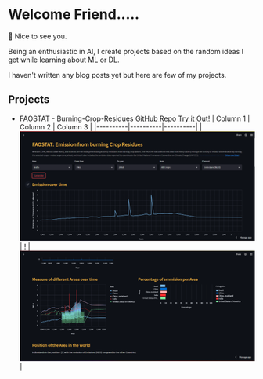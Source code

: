 # Welcome Friend.....

🤝 Nice to see you.

Being an enthusiastic in AI, I create projects based on the random ideas I get while learning about ML or DL.

I haven't written any blog posts yet but here are few of my projects.

## Projects

- FAOSTAT - Burning-Crop-Residues [GitHub Repo](https://github.com/Karthikputchala/FAOSTAT-Burning-Crop-Residues) [Try it Out!](https://karthikputchala-faostat-burning-crop-residues-app-zdvocv.streamlit.app/)
| Column 1 | Column 2 | Column 3 |
|----------|----------|----------|
| ![](https://github.com/Karthikputchala/FAOSTAT-Burning-Crop-Residues/blob/main/Screenshots/Screenshot%20(30).png)| ! [](https://github.com/Karthikputchala/FAOSTAT-Burning-Crop-Residues/blob/main/Screenshots/Screenshot%20(31).png) | ![](https://github.com/Karthikputchala/FAOSTAT-Burning-Crop-Residues/blob/main/Screenshots/Screenshot%20(33).png) |





